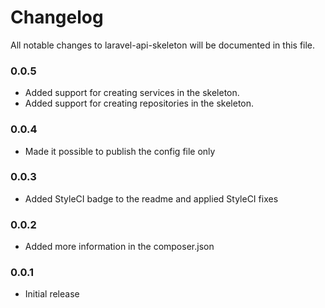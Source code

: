 # Changelog

All notable changes to laravel-api-skeleton will be documented in this file.

### 0.0.5
- Added support for creating services in the skeleton.
- Added support for creating repositories in the skeleton.

### 0.0.4
- Made it possible to publish the config file only

### 0.0.3
- Added StyleCI badge to the readme and applied StyleCI fixes

### 0.0.2
- Added more information in the composer.json

### 0.0.1
- Initial release